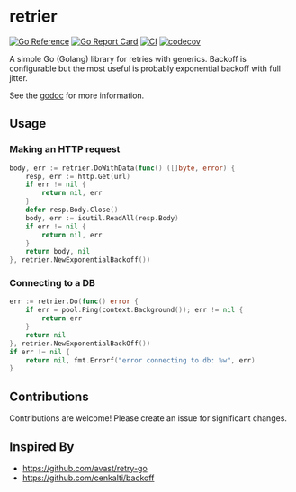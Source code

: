 # retrier

[![Go Reference](https://pkg.go.dev/badge/github.com/craigpastro/retrier.svg)](https://pkg.go.dev/github.com/craigpastro/retrier)
[![Go Report Card](https://goreportcard.com/badge/github.com/craigpastro/retrier)](https://goreportcard.com/report/github.com/craigpastro/retrier)
[![CI](https://github.com/craigpastro/retrier/actions/workflows/ci.yaml/badge.svg)](https://github.com/craigpastro/retrier/actions/workflows/ci.yaml)
[![codecov](https://codecov.io/github/craigpastro/retrier/branch/main/graph/badge.svg?token=00AJODX77Z)](https://codecov.io/github/craigpastro/retrier)

A simple Go (Golang) library for retries with generics. Backoff is configurable
but the most useful is probably exponential backoff with full jitter.

See the [godoc](https://pkg.go.dev/github.com/craigpastro/retrier) for more
information.

## Usage

### Making an HTTP request

```go
body, err := retrier.DoWithData(func() ([]byte, error) {
	resp, err := http.Get(url)
	if err != nil {
		return nil, err
	}
	defer resp.Body.Close()
	body, err := ioutil.ReadAll(resp.Body)
	if err != nil {
		return nil, err
	}
	return body, nil
}, retrier.NewExponentialBackoff())
```

### Connecting to a DB

```go
err := retrier.Do(func() error {
	if err = pool.Ping(context.Background()); err != nil {
		return err
	}
	return nil
}, retrier.NewExponentialBackOff())
if err != nil {
	return nil, fmt.Errorf("error connecting to db: %w", err)
}
```

## Contributions

Contributions are welcome! Please create an issue for significant changes.

## Inspired By

- https://github.com/avast/retry-go
- https://github.com/cenkalti/backoff
